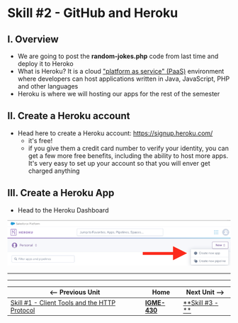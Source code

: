 # Skill #2  - GitHub and Heroku

## I. Overview

- We are going to post the **random-jokes.php** code from last time and deploy it to Heroko
- What is Heroku? It is a cloud ["platform as service" (PaaS)](https://en.wikipedia.org/wiki/Platform_as_a_service) environment where developers can host applications written in Java, JavaScript, PHP and other languages
- Heroku is where we will hosting our apps for the rest of the semester

## II. Create a Heroku account

- Head here to create a Heroku account: https://signup.heroku.com/
  - it's free!
  - if you give them a credit card number to verify your identity, you can get a few more free benefits, including the ability to host more apps. It's very easy to set up your account so that you will enver get charged anything
  
## III. Create a Heroku App

- Head to the Heroku Dashboard
  
![screenshot](_images/ss-6.png)

<hr><hr>

| <-- Previous Unit | Home | Next Unit -->
| --- | --- | --- 
|   [Skill #1 - Client Tools and the HTTP Protocol](1-client-tools-and-http-protocol.md) |  [**IGME-430**](../) | [**Skill #3 - **]()
